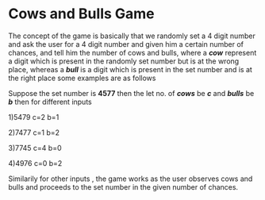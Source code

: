 # Cows and Bulls Game

The concept of the game is basically that we randomly set a 4 digit number and ask the user for a 4 digit number and given him
a certain number of chances, and tell him the number of cows and bulls, where a ***cow*** represent a digit which is present in the 
randomly set number but is at the wrong place, whereas a ***bull*** is a digit which is present in the set number and is at the right place
some examples are as follows

Suppose the set number is **4577**
then the let no. of  ***cows*** be ***c*** and ***bulls*** be  ***b***
then for different inputs

1)5479 c=2 b=1

2)7477 c=1 b=2

3)7745 c=4 b=0

4)4976 c=0 b=2


Similarily for other inputs , the game works as the user observes cows and bulls and proceeds to the set number in the given number
of chances.
